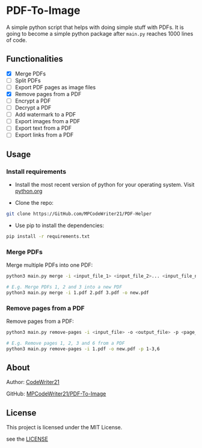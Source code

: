 PDF-To-Image
============

A simple python script that helps with doing simple stuff with PDFs. It is going to
become a simple python package after `main.py` reaches 1000 lines of code.

Functionalities
---------------

+ [x] Merge PDFs
+ [ ] Split PDFs
+ [ ] Export PDF pages as image files
+ [x] Remove pages from a PDF
+ [ ] Encrypt a PDF
+ [ ] Decrypt a PDF
+ [ ] Add watermark to a PDF
+ [ ] Export images from a PDF
+ [ ] Export text from a PDF
+ [ ] Export links from a PDF

Usage
-----

### Install requirements

+ Install the most recent version of python for your operating system. Visit [python.org](https://python.org)

+ Clone the repo:
```bash
git clone https://GitHub.com/MPCodeWriter21/PDF-Helper
```

+ Use pip to install the dependencies:
```bash
pip install -r requirements.txt
```

### Merge PDFs

Merge multiple PDFs into one PDF:
```bash
python3 main.py merge -i <input_file_1> <input_file_2>... <input_file_n> -o <output_file>

# E.g. Merge PDFs 1, 2 and 3 into a new PDF
python3 main.py merge -i 1.pdf 2.pdf 3.pdf -o new.pdf
```

### Remove pages from a PDF

Remove pages from a PDF:
```bash
python3 main.py remove-pages -i <input_file> -o <output_file> -p <page_number_1>,<page_number_2>,...,<page_number_n>

# E.g. Remove pages 1, 2, 3 and 6 from a PDF
python3 main.py remove-pages -i 1.pdf -o new.pdf -p 1-3,6
```

About
-----

Author: [CodeWriter21](https://github.com/MPCodeWriter21)

GitHub: [MPCodeWriter21/PDF-To-Image](https://github.com/MPCodeWriter21/PDF-To-Image)

License
-------

This project is licensed under the MIT License.

see the [LICENSE](LICENSE)
